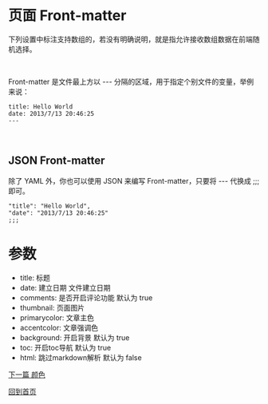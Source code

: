 # 页面 Front-matter

下列设置中标注支持数组的，若没有明确说明，就是指允许接收数组数据在前端随机选择。

</br>

Front-matter 是文件最上方以 --- 分隔的区域，用于指定个别文件的变量，举例来说：

```
title: Hello World
date: 2013/7/13 20:46:25
---
```

</br>

## JSON Front-matter

除了 YAML 外，你也可以使用 JSON 来编写 Front-matter，只要将 --- 代换成 ;;; 即可。

```
"title": "Hello World",
"date": "2013/7/13 20:46:25"
;;;
```

# 参数

* title: 标题
* date: 建立日期 文件建立日期
* comments: 是否开启评论功能 默认为 true
* thumbnail: 页面图片
* primarycolor: 文章主色
* accentcolor: 文章强调色
* background: 开启背景 默认为 true
* toc: 开启toc导航 默认为 true
* html: 跳过markdown解析 默认为 false

[下一篇 颜色](./color.md)

[回到首页](./README.md)